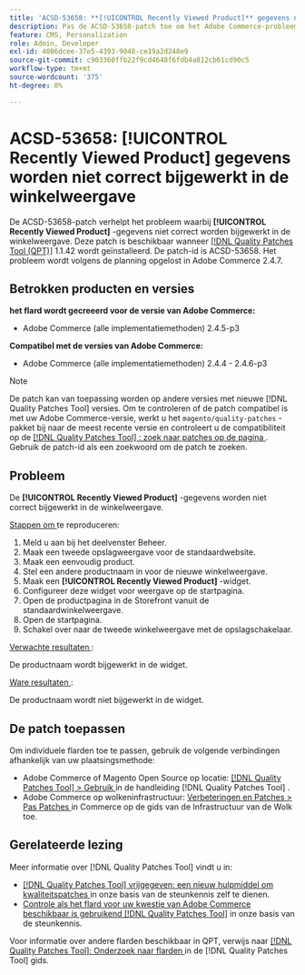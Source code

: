 ```yaml
---
title: 'ACSD-53658: **[!UICONTROL Recently Viewed Product]** gegevens niet correct bijgewerkt in de winkelweergave'
description: Pas de ACSD-53658-patch toe om het Adobe Commerce-probleem op te lossen, waarbij **[!UICONTROL Recently Viewed Product]** gegevens niet correct worden bijgewerkt in de winkelweergave.
feature: CMS, Personalization
role: Admin, Developer
exl-id: 4086dcee-37e5-4393-9048-ce19a2d248e9
source-git-commit: c903360ffb22f9cd4648f6fdb4a812cb61cd90c5
workflow-type: tm+mt
source-wordcount: '375'
ht-degree: 0%

---
```


# ACSD-53658: **[!UICONTROL Recently Viewed Product]** gegevens worden niet correct bijgewerkt in de winkelweergave

De ACSD-53658-patch verhelpt het probleem waarbij **[!UICONTROL Recently Viewed Product]** -gegevens niet correct worden bijgewerkt in de winkelweergave. Deze patch is beschikbaar wanneer [[!DNL Quality Patches Tool (QPT)]](/help/announcements/adobe-commerce-announcements/magento-quality-patches-released-new-tool-to-self-serve-quality-patches.md) 1.1.42 wordt geïnstalleerd. De patch-id is ACSD-53658. Het probleem wordt volgens de planning opgelost in Adobe Commerce 2.4.7.

## Betrokken producten en versies

**het flard wordt gecreeerd voor de versie van Adobe Commerce:**

* Adobe Commerce (alle implementatiemethoden) 2.4.5-p3

**Compatibel met de versies van Adobe Commerce:**

* Adobe Commerce (alle implementatiemethoden) 2.4.4 - 2.4.6-p3

>[!NOTE]
>
>De patch kan van toepassing worden op andere versies met nieuwe [!DNL Quality Patches Tool] versies. Om te controleren of de patch compatibel is met uw Adobe Commerce-versie, werkt u het `magento/quality-patches` -pakket bij naar de meest recente versie en controleert u de compatibiliteit op de [[!DNL Quality Patches Tool] : zoek naar patches op de pagina ](https://experienceleague.adobe.com/tools/commerce-quality-patches/index.html) . Gebruik de patch-id als een zoekwoord om de patch te zoeken.

## Probleem

De **[!UICONTROL Recently Viewed Product]** -gegevens worden niet correct bijgewerkt in de winkelweergave.

<u> Stappen om </u> te reproduceren:

1. Meld u aan bij het deelvenster Beheer.
1. Maak een tweede opslagweergave voor de standaardwebsite.
1. Maak een eenvoudig product.
1. Stel een andere productnaam in voor de nieuwe winkelweergave.
1. Maak een **[!UICONTROL Recently Viewed Product]** -widget.
1. Configureer deze widget voor weergave op de startpagina.
1. Open de productpagina in de Storefront vanuit de standaardwinkelweergave.
1. Open de startpagina.
1. Schakel over naar de tweede winkelweergave met de opslagschakelaar.

<u> Verwachte resultaten </u>:

De productnaam wordt bijgewerkt in de widget.

<u> Ware resultaten </u>:

De productnaam wordt niet bijgewerkt in de widget.

## De patch toepassen

Om individuele flarden toe te passen, gebruik de volgende verbindingen afhankelijk van uw plaatsingsmethode:

* Adobe Commerce of Magento Open Source op locatie: [[!DNL Quality Patches Tool]  > Gebruik ](https://experienceleague.adobe.com/docs/commerce-operations/tools/quality-patches-tool/usage.html) in de handleiding [!DNL Quality Patches Tool] .
* Adobe Commerce op wolkeninfrastructuur: [ Verbeteringen en Patches > Pas Patches ](https://experienceleague.adobe.com/docs/commerce-cloud-service/user-guide/develop/upgrade/apply-patches.html) in Commerce op de gids van de Infrastructuur van de Wolk toe.

## Gerelateerde lezing

Meer informatie over [!DNL Quality Patches Tool] vindt u in:

* [[!DNL Quality Patches Tool]  vrijgegeven: een nieuw hulpmiddel om kwaliteitspatches ](/help/announcements/adobe-commerce-announcements/magento-quality-patches-released-new-tool-to-self-serve-quality-patches.md) in onze basis van de steunkennis zelf te dienen.
* [ Controle als het flard voor uw kwestie van Adobe Commerce beschikbaar is gebruikend  [!DNL Quality Patches Tool]](/help/support-tools/patches-available-in-qpt-tool/check-patch-for-magento-issue-with-magento-quality-patches.md) in onze basis van de steunkennis.

Voor informatie over andere flarden beschikbaar in QPT, verwijs naar [[!DNL Quality Patches Tool]: Onderzoek naar flarden ](https://experienceleague.adobe.com/tools/commerce-quality-patches/index.html) in de [!DNL Quality Patches Tool] gids.
